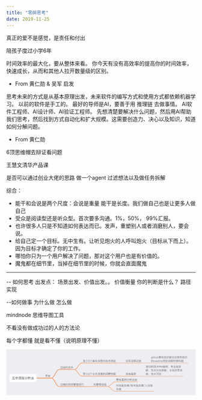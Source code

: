 ```yaml
---
title: "零碎思考"
date: 2019-11-25
---
```


真正的爱不是感觉，是责任和付出

陪孩子度过小学6年

时间效率的最大化，要从整体来看。 
你今天有没有高效率的提高你的时间效率，快速成长，从而和其他人拉开数量级的区别。
- From 黄仁勋 & 吴军 启发

思考未来的方式是从基本原理出发，未来软件的编写方式和使用方式都依赖机器学习。 以前的软件是手工的。
最好的导师是AI，要善于用 推理链 去做事情。 AI软件工程师、AI设计师、AI验证工程师。 
先想清楚要解决什么问题，然后用AI帮助我们思考，然后找到方式自动化和扩大规模。这需要创造力、决心以及知识，知道如何分解问题。
- From 黄仁勋

6顶思维帽去辩证看问题

王慧文清华产品课

是否可以通过创业大佬的思路 做一个agent 过滤想法以及做任务拆解 

综合： 
+ 能干和会说是两个尺度：会说是重量 能干是长度。我们做自己也是让更多人做自己
+ 受众是阅读型还是听众型。首次要多沟通。1%，50%， 99%汇报。
+ 也许很多人只是不知道如何表达而已。发声，重塑别人或者消磨别人，要会说。
+ 给自己定一个目标。无中生有。让听见炮火的人呼叫炮火（目标从下而上）。 因为目标才确定了你的工作。
+ 哪怕你只为一个用户解决了问题，那对这个用户也是有价值的。
+ 魔鬼都在细节里，当掉在细节里的时候，你就会直面魔鬼

---

-- 如何思考
出发点： 场景出发、价值出发。。
价值衡量
你的判断是什么？
路径实现


--如何做事
为什么做
怎么做

mindnode 思维导图工具

不看没有做成功过的人的方法论

每个字都懂 就是看不懂（说明原理不懂）

![alt text](image.png)

